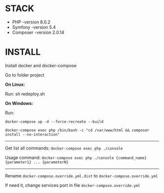 STACK
============================================
* PHP -version 8.0.2
* Symfony -version 5.4
* Composer -version 2.0.14

INSTALL
============================================
Install docker and docker-compose

Go to folder project

**On Linux:**
   
Run: sh redeploy.sh

**On Windows:**

Run:

`docker-compose up -d --force-recreate --build`

`docker-compose exec php /bin/bash -c "cd /var/www/html && composer install --no-interaction"`

---
Get list all commands: `docker-compose exec php ./console`

Usage command: `docker-compose exec php ./console {command_name} {parameter1} ... {parameterN}`

---
Rename `docker-compose.override.yml.dist` to `docker-compose.override.yml`

If need it, change services port in file `docker-compose.override.yml`
